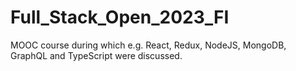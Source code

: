 # Full_Stack_Open_2023_FI

MOOC course during which e.g. React, Redux, NodeJS, MongoDB, GraphQL and TypeScript were discussed.
